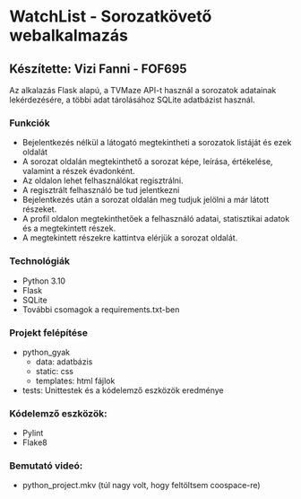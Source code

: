 # WatchList - Sorozatkövető webalkalmazás
## Készítette: Vizi Fanni - FOF695

Az alkalazás Flask alapú, a TVMaze API-t használ a sorozatok adatainak lekérdezésére, a többi adat tárolásához SQLite adatbázist használ.

### Funkciók

- Bejelentkezés nélkül a látogató megtekintheti a sorozatok listáját és ezek oldalát
- A sorozat oldalán megtekinthető a sorozat képe, leírása, értékelése, valamint a részek évadonként.
- Az oldalon lehet felhasználókat regisztrálni.
- A regisztrált felhasználó be tud jelentkezni
- Bejelentkezés után a sorozat oldalán meg tudjuk jelölni a már látott részeket.
- A profil oldalon megtekinthetőek a felhasználó adatai, statisztikai adatok és a megtekintett részek.
- A megtekintett részekre kattintva elérjük a sorozat oldalát.

### Technológiák

- Python 3.10
- Flask
- SQLite
- További csomagok a requirements.txt-ben

### Projekt felépítése

- python_gyak
  - data: adatbázis
  - static: css
  - templates: html fájlok
- tests: Unittestek és a kódelemző eszközök eredménye

### Kódelemző eszközök:

- Pylint
- Flake8

### Bemutató videó:

- python_project.mkv (túl nagy volt, hogy feltöltsem coospace-re)